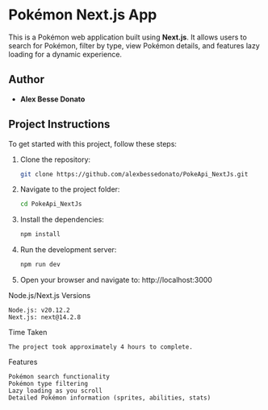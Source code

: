# Pokémon Next.js App

This is a Pokémon web application built using **Next.js**. It allows users to search for Pokémon, filter by type, view Pokémon details, and features lazy loading for a dynamic experience.

## Author

- **Alex Besse Donato**

## Project Instructions

To get started with this project, follow these steps:

1. Clone the repository:

   ```bash
   git clone https://github.com/alexbessedonato/PokeApi_NextJs.git
   ```

2. Navigate to the project folder:

   ```bash
   cd PokeApi_NextJs
   ```

3. Install the dependencies:

   ```bash
   npm install
   ```

4. Run the development server:

   ```bash
   npm run dev
   ```

5. Open your browser and navigate to:
   http://localhost:3000

Node.js/Next.js Versions

    Node.js: v20.12.2
    Next.js: next@14.2.8

Time Taken

    The project took approximately 4 hours to complete.

Features

    Pokémon search functionality
    Pokémon type filtering
    Lazy loading as you scroll
    Detailed Pokémon information (sprites, abilities, stats)
